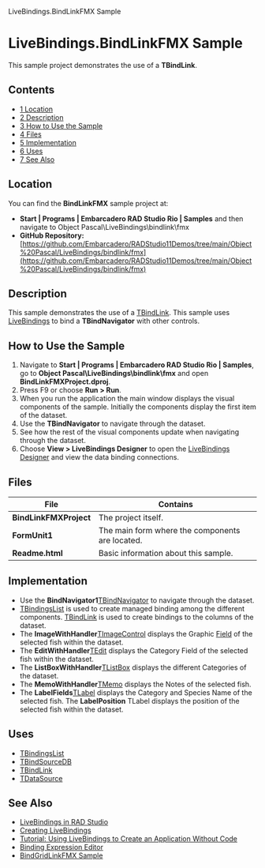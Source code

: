 LiveBindings.BindLinkFMX Sample[]()
# LiveBindings.BindLinkFMX Sample 


This sample project demonstrates the use of a **TBindLink**.
## Contents



* [1 Location](#Location)
* [2 Description](#Description)
* [3 How to Use the Sample](#How_to_Use_the_Sample)
* [4 Files](#Files)
* [5 Implementation](#Implementation)
* [6 Uses](#Uses)
* [7 See Also](#See_Also)


## Location 

You can find the **BindLinkFMX** sample project at:
* **Start | Programs | Embarcadero RAD Studio Rio | Samples** and then navigate to Object Pascal\LiveBindings\bindlink\fmx
* **GitHub Repository:**[https://github.com/Embarcadero/RADStudio11Demos/tree/main/Object%20Pascal/LiveBindings/bindlink/fmx](https://github.com/Embarcadero/RADStudio11Demos/tree/main/Object%20Pascal/LiveBindings/bindlink/fmx)

## Description 

This sample demonstrates the use of a [TBindLink](http://docwiki.embarcadero.com/Libraries/en/Data.Bind.Components.TBindLink). This sample uses [LiveBindings](http://docwiki.embarcadero.com/RADStudio/en/LiveBindings_in_RAD_Studio) to bind a **TBindNavigator** with other controls.
## How to Use the Sample 


1.  Navigate to **Start | Programs | Embarcadero RAD Studio Rio | Samples**, go to **Object Pascal\LiveBindings\bindlink\fmx** and open **BindLinkFMXProject.dproj**.
2.  Press F9 or choose **Run > Run**.
3.  When you run the application the main window displays the visual components of the sample. Initially the components display the first item of the dataset.
4.  Use the **TBindNavigator** to navigate through the dataset.
5.  See how the rest of the visual components update when navigating through the dataset.
6.  Choose **View > LiveBindings Designer** to open the [LiveBindings Designer](http://docwiki.embarcadero.com/RADStudio/en/LiveBindings_Designer) and view the data binding connections.

## Files 



| **File**               | **Contains**                                    |
| ---------------------- | ----------------------------------------------- |
| **BindLinkFMXProject** | The project itself.                             |
| **FormUnit1**          | The main form where the components are located. |
| **Readme.html**        | Basic information about this sample.            |


## Implementation 


*  Use the **BindNavigator1**[TBindNavigator](http://docwiki.embarcadero.com/Libraries/en/Fmx.Bind.Navigator.TBindNavigator) to navigate through the dataset.
* [TBindingsList](http://docwiki.embarcadero.com/Libraries/en/Data.Bind.Components.TBindingsList) is used to create managed binding among the different components. [TBindLink](http://docwiki.embarcadero.com/Libraries/en/Data.Bind.Components.TBindLink) is used to create bindings to the columns of the dataset.
*  The **ImageWithHandler**[TImageControl](http://docwiki.embarcadero.com/Libraries/en/FMX.StdCtrls.TImageControl) displays the Graphic [Field](http://docwiki.embarcadero.com/Libraries/en/Data.DB.TDataSet.Fields) of the selected fish within the dataset.
*  The **EditWithHandler**[TEdit](http://docwiki.embarcadero.com/Libraries/en/FMX.Edit.TEdit) displays the Category Field of the selected fish within the dataset.
*  The **ListBoxWithHandler**[TListBox](http://docwiki.embarcadero.com/Libraries/en/FMX.ListBox.TListBox) displays the different Categories of the dataset.
*  The **MemoWithHandler**[TMemo](http://docwiki.embarcadero.com/Libraries/en/FMX.Memo.TMemo) displays the Notes of the selected fish.
*  The **LabelFields**[TLabel](http://docwiki.embarcadero.com/Libraries/en/FMX.StdCtrls.TLabel) displays the Category and Species Name of the selected fish. The **LabelPosition** TLabel displays the position of the selected fish within the dataset.

## Uses 


* [TBindingsList](http://docwiki.embarcadero.com/Libraries/en/Data.Bind.Components.TBindingsList)
* [TBindSourceDB](http://docwiki.embarcadero.com/Libraries/en/Data.Bind.DBScope.TBindSourceDB)
* [TBindLink](http://docwiki.embarcadero.com/Libraries/en/Data.Bind.Components.TBindLink)
* [TDataSource](http://docwiki.embarcadero.com/Libraries/en/Data.DB.TDataSource)

## See Also 


* [LiveBindings in RAD Studio](http://docwiki.embarcadero.com/RADStudio/en/LiveBindings_in_RAD_Studio)
* [Creating LiveBindings](http://docwiki.embarcadero.com/RADStudio/en/Creating_LiveBindings)
* [Tutorial: Using LiveBindings to Create an Application Without Code](http://docwiki.embarcadero.com/RADStudio/en/Tutorial:_Using_LiveBindings_to_Create_an_Application_Without_Code)
* [Binding Expression Editor](http://docwiki.embarcadero.com/RADStudio/en/Binding_Expression_Editor)
* [BindGridLinkFMX Sample](http://docwiki.embarcadero.com/CodeExamples/en/LiveBindings.BindGridLinkFMX_Sample)






